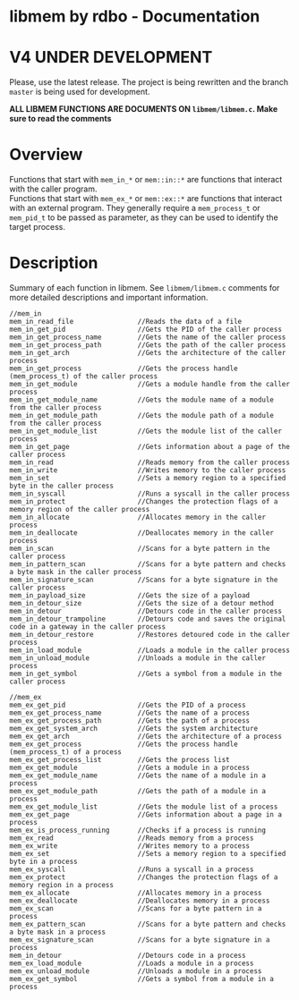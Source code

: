 # libmem by rdbo - Documentation 
  
# V4 UNDER DEVELOPMENT
Please, use the latest release. The project is being rewritten and the branch `master` is being used for development.  

**ALL LIBMEM FUNCTIONS ARE DOCUMENTS ON `libmem/libmem.c`. Make sure to read the comments**  
  
# Overview
  
Functions that start with `mem_in_*` or `mem::in::*` are functions that interact with the caller program.  
Functions that start with `mem_ex_*` or `mem::ex::*` are functions that interact with an external program. They generally require a `mem_process_t` or `mem_pid_t` to be passed as parameter, as they can be used to identify the target process.  

# Description
  
Summary of each function in libmem. See `libmem/libmem.c` comments for more detailed descriptions and important information.  
  
```
//mem_in
mem_in_read_file                //Reads the data of a file
mem_in_get_pid                  //Gets the PID of the caller process
mem_in_get_process_name         //Gets the name of the caller process
mem_in_get_process_path         //Gets the path of the caller process
mem_in_get_arch                 //Gets the architecture of the caller process
mem_in_get_process              //Gets the process handle (mem_process_t) of the caller process
mem_in_get_module               //Gets a module handle from the caller process
mem_in_get_module_name          //Gets the module name of a module from the caller process
mem_in_get_module_path          //Gets the module path of a module from the caller process
mem_in_get_module_list          //Gets the module list of the caller process
mem_in_get_page                 //Gets information about a page of the caller process
mem_in_read                     //Reads memory from the caller process
mem_in_write                    //Writes memory to the caller process
mem_in_set                      //Sets a memory region to a specified byte in the caller process
mem_in_syscall                  //Runs a syscall in the caller process
mem_in_protect                  //Changes the protection flags of a memory region of the caller process
mem_in_allocate                 //Allocates memory in the caller process
mem_in_deallocate               //Deallocates memory in the caller process
mem_in_scan                     //Scans for a byte pattern in the caller process
mem_in_pattern_scan             //Scans for a byte pattern and checks a byte mask in the caller process
mem_in_signature_scan           //Scans for a byte signature in the caller process
mem_in_payload_size             //Gets the size of a payload
mem_in_detour_size              //Gets the size of a detour method
mem_in_detour                   //Detours code in the caller process
mem_in_detour_trampoline        //Detours code and saves the original code in a gateway in the caller process
mem_in_detour_restore           //Restores detoured code in the caller process
mem_in_load_module              //Loads a module in the caller process
mem_in_unload_module            //Unloads a module in the caller process
mem_in_get_symbol               //Gets a symbol from a module in the caller process

//mem_ex
mem_ex_get_pid                  //Gets the PID of a process
mem_ex_get_process_name         //Gets the name of a process
mem_ex_get_process_path         //Gets the path of a process
mem_ex_get_system_arch          //Gets the system architecture
mem_ex_get_arch                 //Gets the architecture of a process
mem_ex_get_process              //Gets the process handle (mem_process_t) of a process
mem_ex_get_process_list         //Gets the process list
mem_ex_get_module               //Gets a module in a process
mem_ex_get_module_name          //Gets the name of a module in a process
mem_ex_get_module_path          //Gets the path of a module in a process
mem_ex_get_module_list          //Gets the module list of a process
mem_ex_get_page                 //Gets information about a page in a process
mem_ex_is_process_running       //Checks if a process is running
mem_ex_read                     //Reads memory from a process
mem_ex_write                    //Writes memory to a process
mem_ex_set                      //Sets a memory region to a specified byte in a process
mem_ex_syscall                  //Runs a syscall in a process
mem_ex_protect                  //Changes the protection flags of a memory region in a process
mem_ex_allocate                 //Allocates memory in a process
mem_ex_deallocate               //Deallocates memory in a process
mem_ex_scan                     //Scans for a byte pattern in a process
mem_ex_pattern_scan             //Scans for a byte pattern and checks a byte mask in a process
mem_ex_signature_scan           //Scans for a byte signature in a process
mem_in_detour                   //Detours code in a process
mem_ex_load_module              //Loads a module in a process
mem_ex_unload_module            //Unloads a module in a process
mem_ex_get_symbol               //Gets a symbol from a module in a process
```  
